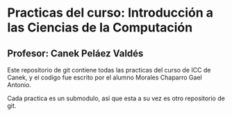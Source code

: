 Practicas del curso: Introducción a las Ciencias de la Computación
==================================================================

Profesor: Canek Peláez Valdés
-----------------------------

Este repositorio de git contiene todas las practicas del curso de ICC de Canek, y el codigo fue escrito por el alumno Morales Chaparro Gael Antonio.

Cada practica es un submodulo, así que esta a su vez es otro repositorio de git. 
